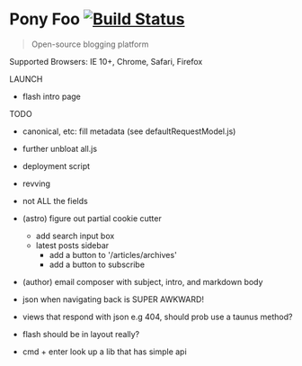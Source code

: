 # Pony Foo [![Build Status][1]][2]

> Open-source blogging platform

Supported Browsers: IE 10+, Chrome, Safari, Firefox

LAUNCH

- flash intro page

TODO

- canonical, etc: fill metadata (see defaultRequestModel.js)
- further unbloat all.js


- deployment script
- revving


- not ALL the fields
- (astro) figure out partial cookie cutter
  - add search input box
  - latest posts sidebar
    - add a button to '/articles/archives'
    - add a button to subscribe

- (author) email composer with subject, intro, and markdown body

- json when navigating back is SUPER AWKWARD!
- views that respond with json e.g 404, should prob use a taunus method?
- flash should be in layout really?
- cmd + enter look up a lib that has simple api

  [1]: https://travis-ci.org/ponyfoo/ponyfoo.png?branch=master
  [2]: https://travis-ci.org/ponyfoo/ponyfoo
